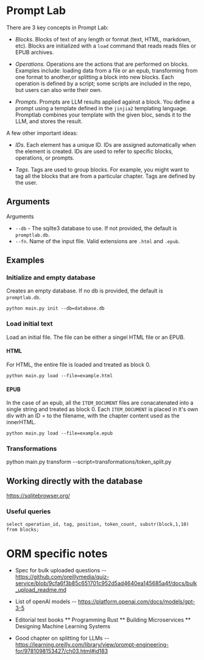 # Prompt Lab

There are 3 key concepts in Prompt Lab:

- _Blocks_. Blocks of text of any length or format (text, HTML, markdown, etc). Blocks are initialized with a `load` command that reads reads files or EPUB archives.

- _Operations_. Operations are the actions that are performed on blocks. Examples include: loading data from a file or an epub, transforming from one format to another,or splitting a block into new blocks. Each operation is defined by a script; some scripts are included in the repo, but users can also write their own.

- _Prompts_. Prompts are LLM results applied against a block. You define a prompt using a template defined in the `jinjia2` templating language. Promptlab combines your template with the given bloc, sends it to the LLM, and stores the result.

A few other important ideas:

- _IDs_. Each element has a unique ID. IDs are assigned automatically when the element is created. IDs are used to refer to specific blocks, operations, or prompts.

- _Tags_. Tags are used to group blocks. For example, you might want to tag all the blocks that are from a particular chapter. Tags are defined by the user.

## Arguments

Arguments

- `--db` - The sqilte3 database to use. If not provided, the default is `promptlab.db`.
- `--fn`. Name of the input file. Valid extensions are `.html` and `.epub`.

## Examples

### Initialize and empty database

Creates an empty database. If no db is provided, the default is `promptlab.db`.

```
python main.py init --db=database.db
```

### Load initial text

Load an initial file. The file can be either a singel HTML file or an EPUB.

#### HTML

For HTML, the entire file is loaded and treated as block 0.

```
python main.py load --file=example.html
```

#### EPUB

In the case of an epub, all the `ITEM_DOCUMENT` files are conacatenated into a single string and treated as block 0. Each `ITEM_DOCUMENT` is placed in it's own div with an ID = to the filename, with the chapter content used as the innerHTML.

```
python main.py load --file=example.epub
```

### Transformations

python main.py transform --script=transformations/token_split.py

## Working directly with the database

https://sqlitebrowser.org/

### Useful queries

```
select operation_id, tag, position, token_count, substr(block,1,10) from blocks;
```

# ORM specific notes

- Spec for bulk uploaded questions -- https://github.com/oreillymedia/quiz-service/blob/9cfa6f3b85c651701c952d5ad4640ea145685a4f/docs/bulk_upload_readme.md

- List of openAI models -- https://platform.openai.com/docs/models/gpt-3-5

- Editorial test books
  ** Programming Rust
  ** Building Microservices
  \*\* Designing Machine Learning Systems

- Good chapter on splitting for LLMs -- https://learning.oreilly.com/library/view/prompt-engineering-for/9781098153427/ch03.html#id183
